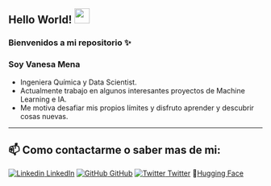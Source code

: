 
## Hello World! <img src="https://raw.githubusercontent.com/iampavangandhi/iampavangandhi/master/gifs/Hi.gif" width="30px"></h2>
### Bienvenidos a mi repositorio ✨
### Soy Vanesa Mena
- Ingeniera Química y Data Scientist.
- Actualmente trabajo en algunos interesantes proyectos de Machine Learning e IA.
- Me motiva desafiar mis propios límites y disfruto aprender y descubrir cosas nuevas.
---
## 📫 Como contactarme o saber mas de mi: 
[![Linkedin](https://i.stack.imgur.com/gVE0j.png) LinkedIn](https://www.linkedin.com/in/laura-vanesa-mena/)   [![GitHub](https://i.stack.imgur.com/tskMh.png) GitHub](https://github.com/vanesamena)   [![Twitter](http://i.imgur.com/wWzX9uB.png) Twitter](https://twitter.com/Vanesa_Mena_)   🤗[Hugging Face](https://huggingface.co/VaneM)


